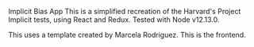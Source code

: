 Implicit Bias App
This is a simplified recreation of the Harvard's Project Implicit tests, using React and Redux. Tested with Node v12.13.0.

This uses a template created by Marcela Rodriguez. This is the frontend.
